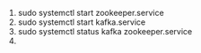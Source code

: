1. sudo systemctl start zookeeper.service
2. sudo systemctl start kafka.service
3. sudo systemctl status kafka zookeeper.service
4. 